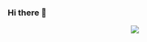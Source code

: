 ### Hi there 👋

<!--
**Yujaeseo/Yujaeseo** is a ✨ _special_ ✨ repository because its `README.md` (this file) appears on your GitHub profile.

Here are some ideas to get you started:

- 🔭 I’m currently working on ...
- 🌱 I’m currently learning ...
- 👯 I’m looking to collaborate on ...
- 🤔 I’m looking for help with ...
- 💬 Ask me about ...
- 📫 How to reach me: ...
- 😄 Pronouns: ...
- ⚡ Fun fact: ...
-->

<div align="center"><img src = "https://img.shields.io/badge/Android-3DDC84?style=flat-square&logo=Android&logoColor=white&link=https://dillinger.io/"></div>
